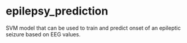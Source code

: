 # epilepsy_prediction
SVM model that can be used to train and predict onset of an epileptic seizure based on EEG values.
